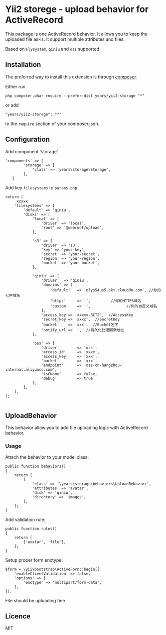# Yii2 storege - upload behavior for ActiveRecord #
 
This package is one ActiveRecord behavior. It allows you to keep the uploaded file as-is. It support multiple attributes and files. 

Based on `Flysystem`, `qiniu` and `oss` supported. 
 
## Installation ##

The preferred way to install this extension is through [composer](http://getcomposer.org/download/).

Either run

    php composer.phar require --prefer-dist years/yii2-storage "*"

or add

    "years/yii2-storage": "*"

to the `require` section of your composer.json.

## Configuration ##

Add component 'storage'

```
'components' => [
        'storage' => [
            'class' => 'years\storage\Storage',
        ],
   ]
```

Add key `filesystems` to `params.php`

```
return [
	 xxxxx
    'filesystems' => [
    	'default' => 'qiniu',
    	'disks' => [
        	'local' => [
            	'driver' => 'local',
            	'root' => '@webroot/upload',
        	],

        	's3' => [
            	'driver' => 's3',
            	'key' => 'your-key',
            	'secret' => 'your-secret',
            	'region' => 'your-region',
            	'bucket' => 'your-bucket',
        	],

        	'qiniu' => [
            	'driver'  => 'qiniu',
            	'domains' => [
                	'default'   => 'olys54us5.bkt.clouddn.com', //你的七牛域名
                	'https'     => '',         //你的HTTPS域名
                	'custom'    => '',                //你的自定义域名
            	],
            	'access_key'=> 'xxxxx-BCT2',  //AccessKey
            	'secret_key'=> 'xxxx',  //SecretKey
            	'bucket'    => 'xxx',  //Bucket名字
            	'notify_url'=> '',  //持久化处理回调地址
        	],

        	'oss' => [
                'driver'        => 'oss',
                'access_id'     => 'xxxx',
                'access_key'    => 'xxx',
                'bucket'        => 'xxx',
                'endpoint'      => 'oss-cn-hangzhou-internal.aliyuncs.com',
                'isCName'       => false,
                'debug'         => true
        	],
   	 	],
    ],
];


```
 
## UploadBehavior ##

This behavior allow you to add file uploading logic with ActiveRecord behavior.

### Usage ###
Attach the behavior to your model class:

    public function behaviors()
    {
        return [
            [
                'class' => '\years\storage\behaviors\UploadBehavior',
                'attributes' => 'avatar',
                'disk' => 'qiniu',
                'directory' => 'images',
            ],
        ];
    }
    
Add validation rule:

    public function rules()
    {
        return [
            ['avatar', 'file'],   
        ];
    }

Setup proper form enctype:

    $form = \yii\bootstrap\ActiveForm::begin([
        'enableClientValidation' => false,
        'options' => [
            'enctype' => 'multipart/form-data',
        ],
    ]);

File should be uploading fine.

## Licence ##

MIT
